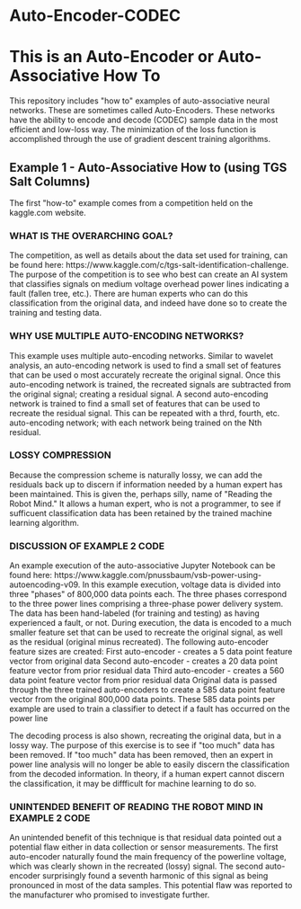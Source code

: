# Auto-Encoder-CODEC
<h1>This is an Auto-Encoder or Auto-Associative How To</h1>

This repository includes "how to" examples of auto-associative neural networks. These are sometimes called Auto-Encoders.
These networks have the ability to encode and decode (CODEC) sample data in the most efficient and low-loss way.
The minimization of the loss function is accomplished through the use of gradient descent training algorithms.

<h2>Example 1 - Auto-Associative How to (using TGS Salt Columns)</h2>

The first "how-to" example comes from a competition held on the kaggle.com website. 

<h3>WHAT IS THE OVERARCHING GOAL?</h3>
The competition, as well as details about the data set used for training, can be found here: https://www.kaggle.com/c/tgs-salt-identification-challenge.
The purpose of the competition is to see who best can create an AI system that classifies signals on medium voltage overhead power lines indicating a fault (fallen tree, etc.).
There are human experts who can do this classification from the original data, and indeed have done so to create the training and testing data.

<h3>WHY USE MULTIPLE AUTO-ENCODING NETWORKS?</h3>
This example uses multiple auto-encoding networks. 
Similar to wavelet analysis, an auto-encoding network is used to find a small set of features that can be used o most accurately recreate the original signal.
Once this auto-encoding network is trained, the recreated signals are subtracted from the original signal; creating a residual signal.
A second auto-encoding network is trained to find a small set of features that can be used to recreate the residual signal.
This can be repeated with a thrd, fourth, etc. auto-encoding network; with each network being trained on the Nth residual.

<h3>LOSSY COMPRESSION</h3>
Because the compression scheme is naturally lossy, we can add the residuals back up to discern if information needed by a human expert has been maintained.
This is given the, perhaps silly, name of "Reading the Robot Mind."
It allows a human expert, who is not a programmer, to see if sufficuent classification data has been retained by the trained machine learning algorithm.

<h3>DISCUSSION OF EXAMPLE 2 CODE</h3>
An example execution of the auto-associative Jupyter Notebook can be found here: https://www.kaggle.com/pnussbaum/vsb-power-using-autoencoding-v09.
In this example execution, voltage data is divided into three "phases" of 800,000 data points each. 
The three phases correspond to the three power lines comprising a three-phase power delivery system. 
The data has been hand-labeled (for training and testing) as having experienced a fault, or not.
During execution, the data is encoded to a much smaller feature set that can be used to recreate the original signal, as well as the residual (original minus recreated).
The following auto-encoder feature sizes are created:
First auto-encoder - creates a 5 data point feature vector from original data
Second auto-encoder - creates a 20 data point feature vector from prior residual data
Third auto-encoder - creates a 560 data point feature vector from prior residual data
Original data is passed through the three trained auto-encoders to create a 585 data point feature vector from the original 800,000 data points.
These 585 data points per example are used to train a classifier to detect if a fault has occurred on the power line

The decoding process is also shown, recreating the original data, but in a lossy way.
The purpose of this exercise is to see if "too much" data has been removed. 
If "too much" data has been removed, then an expert in power line analysis will no longer be able to easily discern the classification from the decoded information.
In theory, if a human expert cannot discern the classification, it may be diffficult for machine learning to do so.

<h3>UNINTENDED BENEFIT OF READING THE ROBOT MIND IN EXAMPLE 2 CODE</h3>
An unintended benefit of this technique is that residual data pointed out a potential flaw either in data collection or sensor measurements.
The first auto-encoder naturally found the main frequency of the powerline voltage, which was clearly shown in the recreated (lossy) signal.
The second auto-encoder surprisingly found a seventh harmonic of this signal as being pronounced in most of the data samples.
This potential flaw was reported to the manufacturer who promised to investigate further.
